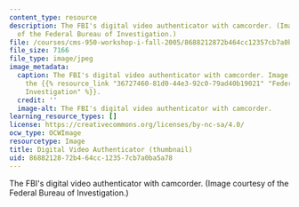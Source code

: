 ```yaml
---
content_type: resource
description: The FBI's digital video authenticator with camcorder. (Image courtesy
  of the Federal Bureau of Investigation.)
file: /courses/cms-950-workshop-i-fall-2005/8688212872b464cc12357cb7a0ba5a78_cms-950f05-th.jpg
file_size: 7166
file_type: image/jpeg
image_metadata:
  caption: The FBI's digital video authenticator with camcorder. Image courtesy of
    the {{% resource_link "36727460-81d0-44e3-92c0-79ad40b19021" "Federal Bureau of
    Investigation" %}}.
  credit: ''
  image-alt: The FBI's digital video authenticator with camcorder.
learning_resource_types: []
license: https://creativecommons.org/licenses/by-nc-sa/4.0/
ocw_type: OCWImage
resourcetype: Image
title: Digital Video Authenticator (thumbnail)
uid: 86882128-72b4-64cc-1235-7cb7a0ba5a78
---
```

The FBI's digital video authenticator with camcorder. (Image courtesy of the Federal Bureau of Investigation.)